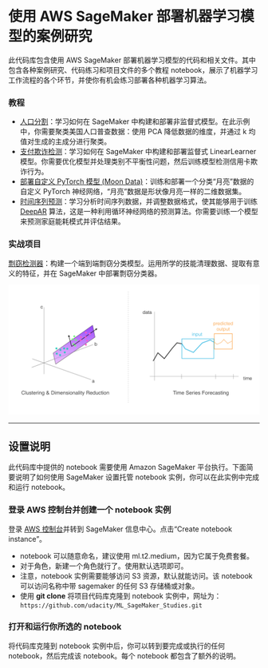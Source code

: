 # 使用 AWS SageMaker 部署机器学习模型的案例研究

此代码库包含使用 AWS SageMaker 部署机器学习模型的代码和相关文件。其中包含各种案例研究、代码练习和项目文件的多个教程 notebook，展示了机器学习工作流程的各个环节，并使你有机会练习部署各种机器学习算法。

### 教程

* [人口分割](https://github.com/udacity/ML_SageMaker_Studies/tree/master/Population_Segmentation)：学习如何在 SageMaker 中构建和部署非监督式模型。在此示例中，你需要聚类美国人口普查数据：使用 PCA 降低数据的维度，并通过 k 均值对生成的主成分进行聚类。
* [支付欺诈检测](https://github.com/udacity/ML_SageMaker_Studies/tree/master/Payment_Fraud_Detection)：学习如何在 SageMaker 中构建和部署监督式 LinearLearner 模型。你需要优化模型并处理类别不平衡性问题，然后训练模型检测信用卡欺诈行为。
* [部署自定义 PyTorch 模型 (Moon Data)](https://github.com/udacity/ML_SageMaker_Studies/tree/master/Moon_Data)：训练和部署一个分类“月亮”数据的自定义 PyTorch 神经网络，“月亮”数据是形状像月亮一样的二维数据集。
* [时间序列预测](https://github.com/udacity/ML_SageMaker_Studies/tree/master/Time_Series_Forecasting)：学习分析时间序列数据，并调整数据格式，使其能够用于训练 [DeepAR](https://docs.aws.amazon.com/sagemaker/latest/dg/deepar.html) 算法，这是一种利用循环神经网络的预测算法。你需要训练一个模型来预测家庭能耗模式并评估结果。

### 实战项目

[剽窃检测器](https://github.com/udacity/ML_SageMaker_Studies/tree/master/Project_Plagiarism_Detection)：构建一个端到端剽窃分类模型。运用所学的技能清理数据、提取有意义的特征，并在 SageMaker 中部署剽窃分类器。

![Examples of dimensionality reduction and time series prediction](./Time_Series_Forecasting/notebook_ims/example_applications.png)

---

## 设置说明

此代码库中提供的 notebook 需要使用 Amazon SageMaker 平台执行。下面简要说明了如何使用 SageMaker 设置托管 notebook 实例，你可以在此实例中完成和运行 notebook。

### 登录 AWS 控制台并创建一个 notebook 实例

登录 [AWS 控制台](https://console.aws.amazon.com)并转到 SageMaker 信息中心。点击“Create notebook instance”。
* notebook 可以随意命名，建议使用 ml.t2.medium，因为它属于免费套餐。
* 对于角色，新建一个角色就行了。使用默认选项即可。
* 注意，notebook 实例需要能够访问 S3 资源，默认就能访问。该 notebook 可以访问名称中带 sagemaker 的任何 S3 存储桶或对象。
* 使用 **git clone** 将项目代码库克隆到 notebook 实例中，网址为：`https://github.com/udacity/ML_SageMaker_Studies.git`

### 打开和运行你所选的 notebook

将代码库克隆到 notebook 实例中后，你可以转到要完成或执行的任何 notebook，然后完成该 notebook。每个 notebook 都包含了额外的说明。
